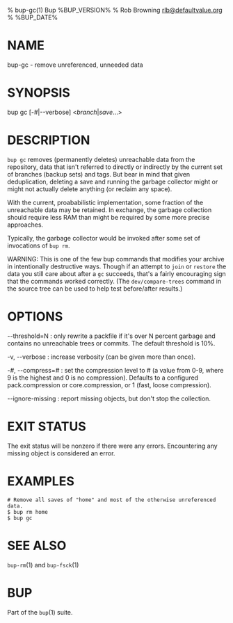 % bup-gc(1) Bup %BUP_VERSION%
% Rob Browning <rlb@defaultvalue.org>
% %BUP_DATE%

# NAME

bup-gc - remove unreferenced, unneeded data

# SYNOPSIS

bup gc [-#|\--verbose] <*branch*|*save*...>

# DESCRIPTION

`bup gc` removes (permanently deletes) unreachable data from the
repository, data that isn't referred to directly or indirectly by the
current set of branches (backup sets) and tags.  But bear in mind that
given deduplication, deleting a save and running the garbage collector
might or might not actually delete anything (or reclaim any space).

With the current, proababilistic implementation, some fraction of the
unreachable data may be retained.  In exchange, the garbage collection
should require less RAM than might be required by some more precise
approaches.

Typically, the garbage collector would be invoked after some set of
invocations of `bup rm`.

WARNING: This is one of the few bup commands that modifies your
archive in intentionally destructive ways.  Though if an attempt to
`join` or `restore` the data you still care about after a `gc`
succeeds, that's a fairly encouraging sign that the commands worked
correctly.  (The `dev/compare-trees` command in the source tree can be
used to help test before/after results.)

# OPTIONS

\--threshold=N
:   only rewrite a packfile if it's over N percent garbage and
    contains no unreachable trees or commits.  The default threshold
    is 10%.

-v, \--verbose
: increase verbosity (can be given more than once).

-*#*, \--compress=*#*
:   set the compression level to # (a value from 0-9, where 9 is the
    highest and 0 is no compression). Defaults to a configured
    pack.compression or core.compression, or 1 (fast, loose
    compression).

\--ignore-missing
:   report missing objects, but don't stop the collection.

# EXIT STATUS

The exit status will be nonzero if there were any errors.
Encountering any missing object is considered an error.

# EXAMPLES

    # Remove all saves of "home" and most of the otherwise unreferenced data.
    $ bup rm home
    $ bup gc

# SEE ALSO

`bup-rm`(1) and `bup-fsck`(1)

# BUP

Part of the `bup`(1) suite.

